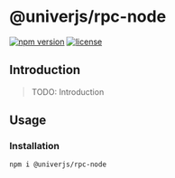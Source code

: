 # @univerjs/rpc-node

[![npm version](https://img.shields.io/npm/v/@univerjs/rpc-node)](https://npmjs.org/packages/@univerjs/rpc-node)
[![license](https://img.shields.io/npm/l/@univerjs/rpc-node)](https://img.shields.io/npm/l/@univerjs/rpc-node)

## Introduction

> TODO: Introduction

## Usage

### Installation

```shell
npm i @univerjs/rpc-node
```
